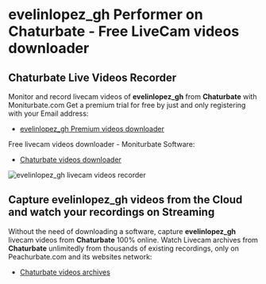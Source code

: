 # evelinlopez_gh Performer on Chaturbate - Free LiveCam videos downloader

## Chaturbate Live Videos Recorder

Monitor and record livecam videos of **evelinlopez_gh** from **Chaturbate** with Moniturbate.com
Get a premium trial for free by just and only registering with your Email address:
* [evelinlopez_gh Premium videos downloader](https://moniturbate.com/request-demo-licence-key.html)

Free livecam videos downloader - Moniturbate Software:
* [Chaturbate videos downloader](https://moniturbate.com/moniturbate-download-software.html)

![evelinlopez_gh livecam videos recorder](https://peachurnet.com/templates/moniturbate-software.png)


## Capture evelinlopez_gh videos from the Cloud and watch your recordings on Streaming

Without the need of downloading a software, capture **evelinlopez_gh** livecam videos from **Chaturbate** 100% online.
Watch Livecam archives from **Chaturbate** unlimitedly from thousands of existing recordings, only on Peachurbate.com and its websites network:
* [Chaturbate videos archives](https://peachurnet.com/)